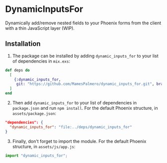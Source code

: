 # DynamicInputsFor

Dynamically add/remove nested fields to your Phoenix forms from the client with a
thin JavaScript layer (WIP).

## Installation

1. The package can be installed by adding `dynamic_inputs_for` to your list of
   dependencies in `mix.exs`:

```elixir
def deps do
  [
    {:dynamic_inputs_for,
     git: "https://github.com/MamesPalmero/dynamic_inputs_for.git", branch: "master"}
  ]
end
```

2. Then add `dynamic_inputs_for` to your list of dependencies in `package.json` and
   run `npm install`. For the default Phoenix structure, in `assets/package.json`:

```json
"dependencies": {
  "dynamic_inputs_for": "file:../deps/dynamic_inputs_for"
}
```

3. Finally, don't forget to import the module. For the default Phoenix structure, in
   `assets/js/app.js`:

```js
import "dynamic_inputs_for";
```
